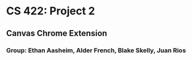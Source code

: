 # CS 422: Project 2
## Canvas Chrome Extension

### Group: Ethan Aasheim, Alder French, Blake Skelly, Juan Rios